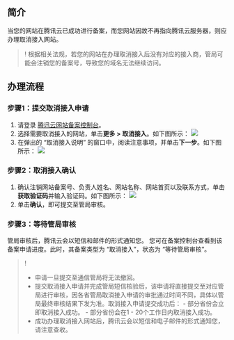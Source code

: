 
## 简介
当您的网站在腾讯云已成功进行备案，而您网站因故不再指向腾讯云服务器，则应办理取消接入网站。
>! 根据相关法规，若您的网站在办理取消接入后没有对应的接入商，管局可能会注销您的备案号，导致您的域名无法继续访问。

## 办理流程

### 步骤1：提交取消接入申请

1. 请登录 [腾讯云网站备案控制台](https://console.cloud.tencent.com/beian)。
2. 选择需要取消接入的网站，单击**更多 > 取消接入**。如下图所示：
![](https://main.qcloudimg.com/raw/adf9c0e81c39b6b9759094658c744661.png)
3. 在弹出的 “取消接入说明” 的窗口中，阅读注意事项，并单击**下一步**。如下图所示：
![](https://main.qcloudimg.com/raw/97d4509661c836aea3e0ceff237384b8.png)



### 步骤2：取消接入确认
1. 确认注销网站备案号、负责人姓名、网站名称、网站首页以及联系方式，单击**获取验证码**并输入验证码。如下图所示：
![](https://qcloudimg.tencent-cloud.cn/raw/34bef84ac612e24cc94ab43b2756ba67.png)
2. 单击**确认**，即可提交至管局审核。


### 步骤3：等待管局审核
管局审核后，腾讯云会以短信和邮件的形式通知您。
您可在备案控制台查看到该备案申请进度。此时，其备案类型为 “取消接入”，状态为 “等待管局审核”。
>! 
>- 申请一旦提交至通信管局将无法撤回。
>- 提交取消接入申请并完成管局短信核验后，该申请将直接提交至对应管局进行审核，因各省管局取消接入申请的审批通过时间不同，具体以管局最终审核结果下发为准。取消接入申请提交成功后：
    - 部分省份会立即取消接入成功。
    - 部分省份会在1 - 20个工作日内取消接入成功。
>- 成功办理取消接入网站后，腾讯云会以短信和电子邮件的形式通知您，请注意查收。
>

